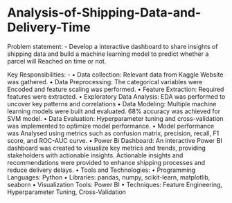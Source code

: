 # Analysis-of-Shipping-Data-and-Delivery-Time

Problem statement: -
Develop a interactive dashboard to share insights of shipping data and build a machine learning model to predict whether a parcel will Reached on time or not.

Key Responsibilities: -
•	Data collection: Relevant data from Kaggle Website was gathered.
•	Data Preprocessing: The categorical variables were Encoded and feature scaling was performed.
•	Feature Extraction: Required features were extracted.
•	Exploratory Data Analysis: EDA was performed to uncover key patterns and correlations
•	Data Modeling: Multiple machine learning models were built and evaluated. 68% accuracy was achieved for SVM model.
•	Data Evaluation: Hyperparameter tuning and cross-validation was implemented to optimize model performance.
•	Model performance was Analysed using metrics such as confusion matrix, precision, recall, F1 score, and ROC-AUC curve.
•	Power Bi Dashboard: An interactive Power BI dashboard was created to visualize key metrics and trends, providing stakeholders with actionable insights. 
  Actionable insights and recommendations were provided to enhance shipping processes and reduce delivery delays.
•	Tools and Technologies:
•	Programming Languages: Python
•	Libraries: pandas, numpy, scikit-learn, matplotlib, seaborn
•	Visualization Tools: Power BI
•	Techniques: Feature Engineering, Hyperparameter Tuning, Cross-Validation
